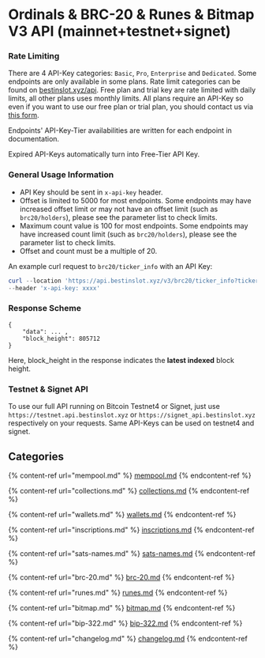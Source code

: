 # Ordinals & BRC-20 & Runes & Bitmap V3 API (mainnet+testnet+signet)

### Rate Limiting

There are 4 API-Key categories: `Basic`, `Pro`, `Enterprise` and `Dedicated`. Some endpoints are only available in some plans. Rate limit categories can be found on [bestinslot.xyz/api](https://bestinslot.xyz/api/). Free plan and trial key are rate limited with daily limits, all other plans uses monthly limits. All plans require an API-Key so even if you want to use our free plan or trial plan, you should contact us via [this form](https://coda.io/form/Best-in-Slot-API-Request-Form_dbtfCuBhaEy).

Endpoints' API-Key-Tier availabilities are written for each endpoint in documentation.

Expired API-Keys automatically turn into Free-Tier API Key.

### General Usage Information

* API Key should be sent in `x-api-key` header.
* Offset is limited to 5000 for most endpoints. Some endpoints may have increased offset limit or may not have an offset limit (such as `brc20/holders`), please see the parameter list to check limits.
* Maximum count value is 100 for most endpoints. Some endpoints may have increased count limit (such as `brc20/holders`), please see the parameter list to check limits.
* Offset and count must be a multiple of 20.

An example curl request to `brc20/ticker_info` with an API Key:

```powershell
curl --location 'https://api.bestinslot.xyz/v3/brc20/ticker_info?ticker=ordi' \
--header 'x-api-key: xxxx'
```

### **Response Scheme**

```
{
    "data": ... ,
    "block_height": 805712
}
```

Here, block\_height in the response indicates the **latest indexed** block height.

### Testnet & Signet API

To use our full API running on Bitcoin Testnet4 or Signet, just use `https://testnet.api.bestinslot.xyz` or `https://signet_api.bestinslot.xyz` respectively on your requests. Same API-Keys can be used on testnet4 and signet.

## Categories

{% content-ref url="mempool.md" %}
[mempool.md](mempool.md)
{% endcontent-ref %}

{% content-ref url="collections.md" %}
[collections.md](collections.md)
{% endcontent-ref %}

{% content-ref url="wallets.md" %}
[wallets.md](wallets.md)
{% endcontent-ref %}

{% content-ref url="inscriptions.md" %}
[inscriptions.md](inscriptions.md)
{% endcontent-ref %}

{% content-ref url="sats-names.md" %}
[sats-names.md](sats-names.md)
{% endcontent-ref %}

{% content-ref url="brc-20.md" %}
[brc-20.md](brc-20.md)
{% endcontent-ref %}

{% content-ref url="runes.md" %}
[runes.md](runes.md)
{% endcontent-ref %}

{% content-ref url="bitmap.md" %}
[bitmap.md](bitmap.md)
{% endcontent-ref %}

{% content-ref url="bip-322.md" %}
[bip-322.md](bip-322.md)
{% endcontent-ref %}



{% content-ref url="changelog.md" %}
[changelog.md](changelog.md)
{% endcontent-ref %}
